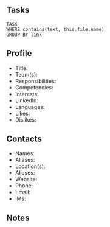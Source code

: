 ## Tasks

```dataview
TASK 
WHERE contains(text, this.file.name)
GROUP BY link
```

## Profile

- Title: 
- Team(s): 
- Responsibilities: 
- Competencies: 
- Interests: 
- LinkedIn: 
- Languages: 
- Likes: 
- Dislikes: 
## Contacts

- Names: 
- Aliases: 
- Location(s): 
- Aliases: 
- Website: 
- Phone: 
- Email: 
- IMs: 

## Notes

